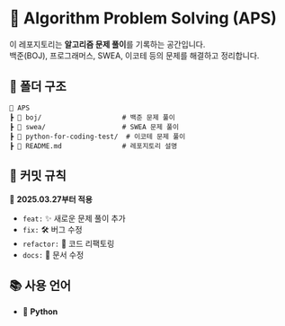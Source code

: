 
# 🚀 Algorithm Problem Solving (APS)  

이 레포지토리는 **알고리즘 문제 풀이**를 기록하는 공간입니다.  
백준(BOJ), 프로그래머스, SWEA, 이코테 등의 문제를 해결하고 정리합니다.  

## 📂 폴더 구조  

```
📁 APS
┣ 📂 boj/                    # 백준 문제 풀이
┣ 📂 swea/                   # SWEA 문제 풀이
┣ 📂 python-for-coding-test/  # 이코테 문제 풀이
┣ 📜 README.md               # 레포지토리 설명
```

## 📌 커밋 규칙  
🚀 **2025.03.27부터 적용**  

- `feat:` ✨ 새로운 문제 풀이 추가  
- `fix:` 🛠 버그 수정  
- `refactor:` 🔄 코드 리팩토링  
- `docs:` 📝 문서 수정  

## 📚 사용 언어  
- 🐍 **Python**  
